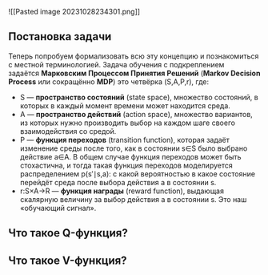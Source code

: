 ![[Pasted image 20231028234301.png]]
## Постановка задачи

Теперь попробуем формализовать всю эту концепцию и познакомиться с местной терминологией. Задача обучения с подкреплением задаётся **Марковским Процессом Принятия Решений** (**Markov Decision Process** или сокращённо **MDP**) это четвёрка (S,A,P,r), где:

- S — **пространство состояний** (state space), множество состояний, в которых в каждый момент времени может находится среда.
- A — **пространство действий** (action space), множество вариантов, из которых нужно производить выбор на каждом шаге своего взаимодействия со средой.
- P — **функция переходов** (transition function), которая задаёт изменение среды после того, как в состоянии s∈S было выбрано действие a∈A. В общем случае функция переходов может быть стохастична, и тогда такая функция переходов моделируется распределением p(s′∣s,a): с какой вероятностью в какое состояние перейдёт среда после выбора действия a в состоянии s.
- r:S×A→R — **функция награды** (reward function), выдающая скалярную величину за выбор действия a в состоянии s. Это наш «обучающий сигнал».
## Что такое Q-функция? 


## Что такое V-функция? 

